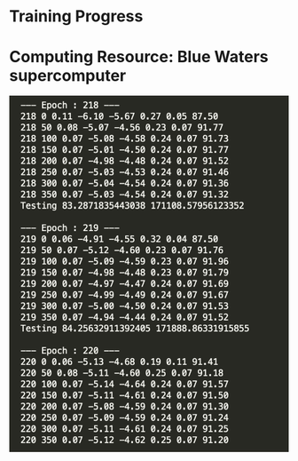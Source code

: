 # Training Progress

# Computing Resource: Blue Waters supercomputer

<img src="https://github.com/vardhandongre/Deep-Learning/blob/master/ResNet/images/Screen%20Shot%202020-04-17%20at%2010.55.35%20AM.png">
